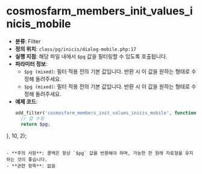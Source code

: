 # cosmosfarm_members_init_values_inicis_mobile

- **분류**: Filter
- **정의 위치**: `class/pg/inicis/dialog-mobile.php:17`
- **실행 지점**: 해당 파일 내에서 `$pg` 값을 필터링할 수 있도록 호출됩니다.
- **파라미터 정보**:
  - `$pg (mixed)`: 필터 적용 전의 기본 값입니다. 반환 시 이 값을 원하는 형태로 수정해 돌려주세요.
  - `$pg (mixed)`: 필터 적용 전의 기본 값입니다. 반환 시 이 값을 원하는 형태로 수정해 돌려주세요.
- **예제 코드**:
  ```php
  add_filter('cosmosfarm_members_init_values_inicis_mobile', function($pg, $pg) {
    // 값 수정
    return $pg;
}, 10, 2);
  ```

- **주의 사항**: 콜백은 항상 `$pg` 값을 반환해야 하며, 가능한 한 원래 자료형을 유지하는 것이 좋습니다.
- **관련 항목**: 없음
